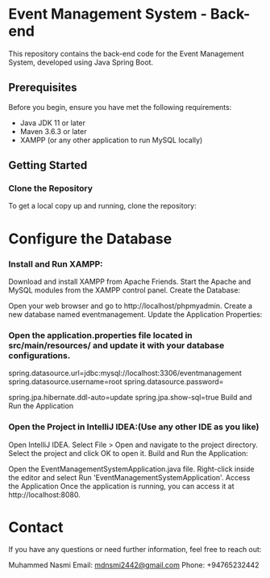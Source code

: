 # Event Management System - Back-end

This repository contains the back-end code for the Event Management System, developed using Java Spring Boot.

## Prerequisites

Before you begin, ensure you have met the following requirements:
- Java JDK 11 or later
- Maven 3.6.3 or later
- XAMPP (or any other application to run MySQL locally)

## Getting Started

### Clone the Repository

To get a local copy up and running, clone the repository:

# Configure the Database
### Install and Run XAMPP:

Download and install XAMPP from Apache Friends.
Start the Apache and MySQL modules from the XAMPP control panel.
Create the Database:

Open your web browser and go to http://localhost/phpmyadmin.
Create a new database named eventmanagement.
Update the Application Properties:

### Open the application.properties file located in src/main/resources/ and update it with your database configurations.

spring.datasource.url=jdbc:mysql://localhost:3306/eventmanagement
spring.datasource.username=root
spring.datasource.password=

spring.jpa.hibernate.ddl-auto=update
spring.jpa.show-sql=true
Build and Run the Application
### Open the Project in IntelliJ IDEA:(Use any other IDE as you like)

Open IntelliJ IDEA.
Select File > Open and navigate to the project directory.
Select the project and click OK to open it.
Build and Run the Application:

Open the EventManagementSystemApplication.java file.
Right-click inside the editor and select Run 'EventManagementSystemApplication'.
Access the Application
Once the application is running, you can access it at http://localhost:8080.

# Contact
If you have any questions or need further information, feel free to reach out:

Muhammed Nasmi
Email: mdnsmi2442@gmail.com
Phone: +94765232442
